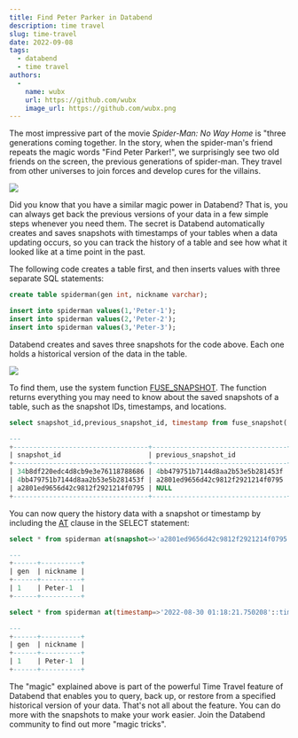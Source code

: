 ```yaml
---
title: Find Peter Parker in Databend
description: time travel
slug: time-travel
date: 2022-09-08
tags:
  - databend
  - time travel
authors:
  - 
    name: wubx
    url: https://github.com/wubx
    image_url: https://github.com/wubx.png
---
```


The most impressive part of the movie *Spider-Man: No Way Home* is "three generations coming together. In the story, when the spider-man's friend repeats the magic words "Find Peter Parker!", we surprisingly see two old friends on the screen, the previous generations of spider-man. They travel from other universes to join forces and develop cures for the villains.

![](/img/blog/spiderman.png)

Did you know that you have a similar magic power in Databend? That is, you can always get back the previous versions of your data in a few simple steps whenever you need them. The secret is Databend automatically creates and saves snapshots with timestamps of your tables when a data updating occurs, so you can track the history of a table and see how what it looked like at a time point in the past.

The following code creates a table first, and then inserts values with three separate SQL statements:

```sql
create table spiderman(gen int, nickname varchar);

insert into spiderman values(1,'Peter-1');
insert into spiderman values(2,'Peter-2');
insert into spiderman values(3,'Peter-3');
```

Databend creates and saves three snapshots for the code above. Each one holds a historical version of the data in the table.

![](/img/blog/peters.png)

To find them, use the system function [FUSE_SNAPSHOT](https://databend.rs/doc/reference/functions/system-functions/fuse_snapshot). The function returns everything you may need to know about the saved snapshots of a table, such as the snapshot IDs, timestamps, and locations.

```sql
select snapshot_id,previous_snapshot_id, timestamp from fuse_snapshot('default','spiderman');

---
+----------------------------------+----------------------------------+----------------------------+
| snapshot_id                      | previous_snapshot_id             | timestamp                  |
+----------------------------------+----------------------------------+----------------------------+
| 34b8df220edc4d8cb9e3e76118788686 | 4bb479751b7144d8aa2b53e5b281453f | 2022-08-30 01:18:53.202724 |
| 4bb479751b7144d8aa2b53e5b281453f | a2801ed9656d42c9812f2921214f0795 | 2022-08-30 01:18:35.597615 |
| a2801ed9656d42c9812f2921214f0795 | NULL                             | 2022-08-30 01:18:21.750208 |
+----------------------------------+----------------------------------+----------------------------+
```

You can now query the history data with a snapshot or timestamp by including the [AT](https://databend.rs/doc/reference/sql/query-syntax/dml-at) clause in the SELECT statement:

```sql
select * from spiderman at(snapshot=>'a2801ed9656d42c9812f2921214f0795');

---
+------+----------+
| gen  | nickname |
+------+----------+
| 1    | Peter-1  |
+------+----------+
```

```sql
select * from spiderman at(timestamp=>'2022-08-30 01:18:21.750208'::timestamp);

---
+------+----------+
| gen  | nickname |
+------+----------+
| 1    | Peter-1  |
+------+----------+
```

The "magic" explained above is part of the powerful Time Travel feature of Databend that enables you to query, back up, or restore from a specified historical version of your data. That's not all about the feature. You can do more with the snapshots to make your work easier. Join the Databend community to find out more "magic tricks".